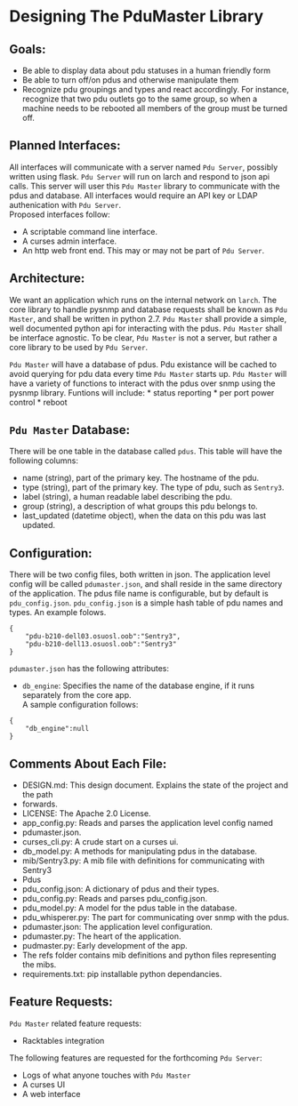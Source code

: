 Designing The PduMaster Library
===============================

Goals:
------
* Be able to display data about pdu statuses in a human friendly form  
* Be able to turn off/on pdus and otherwise manipulate them  
* Recognize pdu groupings and types and react accordingly. For instance,
    recognize that two pdu outlets go to the same group, so when a machine
    needs to be rebooted all members of the group must be turned off.  

Planned Interfaces:
-------------------
All interfaces will communicate with a server named `Pdu Server`, possibly 
written using flask.
`Pdu Server` will run on larch and respond to json api calls.
This server will user this `Pdu Master` library to communicate with the pdus and
database. All interfaces would require an API key or LDAP authenication with
`Pdu Server`.  
Proposed interfaces follow:
* A scriptable command line interface.  
* A curses admin interface.  
* An http web front end. This may or may not be part of `Pdu Server`.  

Architecture:
-------------
We want an application which runs on the internal network on `larch`. 
The core library to handle pysnmp and database requests shall be known as
`Pdu Master`, and shall be written in python 2.7.
`Pdu Master` shall provide a simple, well documented python api for interacting
with the pdus. `Pdu Master` shall be interface agnostic.
To be clear, `Pdu Master` is not a server, but rather a core library to be used
by `Pdu Server`.

`Pdu Master` will have a database of pdus. Pdu existance will be cached to avoid
querying for pdu data every time `Pdu Master` starts up. 
`Pdu Master` will have a variety of functions to interact with the pdus over
snmp using the pysnmp library. Funtions will include:
    * status reporting
    * per port power control
    * reboot

`Pdu Master` Database:
----------------------
There will be one table in the database called `pdus`. This table will have
the following columns:
* name (string), part of the primary key. The hostname of the pdu.
* type (string), part of the primary key. The type of pdu, such as `Sentry3`.
* label (string), a human readable label describing the pdu.
* group (string), a description of what groups this pdu belongs to.
* last_updated (datetime object), when the data on this pdu was last updated.

Configuration:
--------------
There will be two config files, both written in json.
The application level config will be called `pdumaster.json`, and shall reside
in the same directory of the application. The pdus file name is configurable,
but by default is `pdu_config.json`.
`pdu_config.json` is a simple hash table of pdu names and types. An example
folows.  

```
{
    "pdu-b210-dell03.osuosl.oob":"Sentry3",
    "pdu-b210-dell13.osuosl.oob":"Sentry3"
}

```

`pdumaster.json` has the following attributes:
* `db_engine`: Specifies the name of the database engine, if it runs separately
from the core app.  
A sample configuration follows:  
```
{
    "db_engine":null
}
```

Comments About Each File:
-------------------------
* DESIGN.md: This design document. Explains the state of the project and the path
* forwards.  
* LICENSE: The Apache 2.0 License.  
* app_config.py: Reads and parses the application level config named
* pdumaster.json.  
* curses_cli.py: A crude start on a curses ui.  
* db_model.py: A methods for manipulating pdus in the database.  
* mib/Sentry3.py: A mib file with definitions for communicating with Sentry3
* Pdus  
* pdu_config.json: A dictionary of pdus and their types.  
* pdu_config.py: Reads and parses pdu_config.json.  
* pdu_model.py: A model for the pdus table in the database.  
* pdu_whisperer.py: The part for communicating over snmp with the pdus.  
* pdumaster.json: The application level configuration.  
* pdumaster.py: The heart of the application.  
* pudmaster.py: Early development of the app.  
* The refs folder contains mib definitions and python files representing the mibs.
* requirements.txt: pip installable python dependancies.  


Feature Requests:
-----------------
`Pdu Master` related feature requests:
* Racktables integration  

The following features are requested for the forthcoming `Pdu Server`:
* Logs of what anyone touches with `Pdu Master`  
* A curses UI  
* A web interface  
